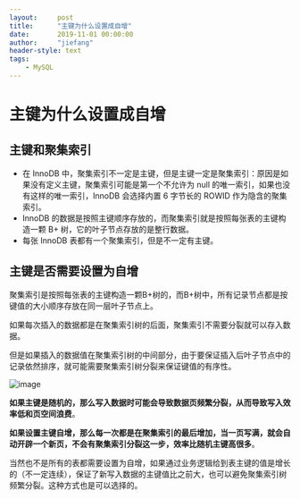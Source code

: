 ```yaml
---
layout:     post
title:      "主键为什么设置成自增"
date:       2019-11-01 00:00:00
author:     "jiefang"
header-style: text
tags:
    - MySQL
---
```

# 主键为什么设置成自增

## 主键和聚集索引
- 在 InnoDB 中，聚集索引不一定是主键，但是主键一定是聚集索引：原因是如果没有定义主键，聚集索引可能是第一个不允许为 null 的唯一索引，如果也没有这样的唯一索引，InnoDB 会选择内置 6 字节长的 ROWID 作为隐含的聚集索引。
-  InnoDB 的数据是按照主键顺序存放的，而聚集索引就是按照每张表的主键构造一颗 B+ 树，它的叶子节点存放的是整行数据。
-  每张 InnoDB 表都有一个聚集索引，但是不一定有主键。
## 主键是否需要设置为自增
聚集索引是按照每张表的主键构造一颗B+树的，而B+树中，所有记录节点都是按键值的大小顺序存放在同一层叶子节点上。

如果每次插入的数据都是在聚集索引树的后面，聚集索引不需要分裂就可以存入数据。

但是如果插入的数据值在聚集索引树的中间部分，由于要保证插入后叶子节点中的记录依然排序，就可能需要聚集索引树分裂来保证键值的有序性。

![image](https://s2.ax1x.com/2019/11/01/K7fvb6.png)


**如果主键是随机的，那么写入数据时可能会导致数据页频繁分裂，从而导致写入效率低和页空间浪费**。

**如果设置主键自增，那么每一次都是在聚集索引的最后增加，当一页写满，就会自动开辟一个新页，不会有聚集索引分裂这一步，效率比随机主键高很多**。

当然也不是所有的表都需要设置为自增，如果通过业务逻辑给到表主键的值是增长的（不一定连续），保证了新写入数据的主键值比之前大，也可以避免聚集索引树频繁分裂。这种方式也是可以选择的。
